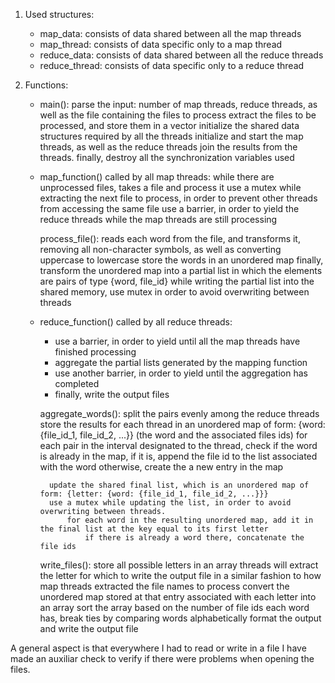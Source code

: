 1. Used structures:
    - map_data: consists of data shared between all the map threads 
    - map_thread: consists of data specific only to a map thread
    - reduce_data: consists of data shared between all the reduce threads
    - reduce_thread: consists of data specific only to a reduce thread

3. Functions:
    - main():
        parse the input: number of map threads, reduce threads, as well as the file containing the files to process
        extract the files to be processed, and store them in a vector
        initialize the shared data structures required by all the threads
        initialize and start the map threads, as well as the reduce threads
        join the results from the threads.
        finally, destroy all the synchronization variables used

    - map_function() called by all map threads:
        while there are unprocessed files, takes a file and process it
        use a mutex while extracting the next file to process, in order to prevent other threads from accessing the same file
        use a barrier, in order to yield the reduce threads while the map threads are still processing

        process_file():
            reads each word from the file, and transforms it, removing all non-character symbols, as well as converting uppercase to lowercase
            store the words in an unordered map
            finally, transform the unordered map into a partial list in which the elements are pairs of type {word, file_id}
            while writing the partial list into the shared memory, use mutex in order to avoid overwriting between threads

    - reduce_function() called by all reduce threads:
        - use a barrier, in order to yield until all the map threads have finished processing
        - aggregate the partial lists generated by the mapping function
        - use another barrier, in order to yield until the aggregation has completed
        - finally, write the output files

        aggregate_words():
            split the pairs evenly among the reduce threads
            store the results for each thread in an unordered map of form: {word: {file_id_1, file_id_2, ...}} (the word and the associated files ids)
                for each pair in the interval designated to the thread, check if the word is already in the map,
                    if it is, append the file id to the list associated with the word
                    otherwise, create the a new entry in the map 

            update the shared final list, which is an unordered map of form: {letter: {word: {file_id_1, file_id_2, ...}}}
            use a mutex while updating the list, in order to avoid overwriting between threads.
                for each word in the resulting unordered map, add it in the final list at the key equal to its first letter
                    if there is already a word there, concatenate the file ids

        write_files():
            store all possible letters in an array
            threads will extract the letter for which to write the output file in a similar fashion to how map threads extracted the file names to process
            convert the unordered map stored at that entry associated with each letter into an array
            sort the array based on the number of file ids each word has, break ties by comparing words alphabetically
            format the output and write the output file


A general aspect is that everywhere I had to read or write in a file I have made an auxiliar check to verify if there were problems when opening
the files.
